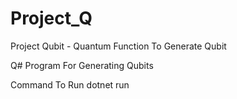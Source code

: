 # Project_Q
Project Qubit - Quantum Function To Generate Qubit

Q# Program For Generating Qubits

Command To Run
  dotnet run
